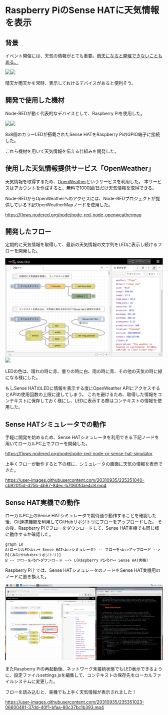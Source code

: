 # Raspberry PiのSense HATに天気情報を表示

## 背景
イベント開催には、天気の情報がとても重要。[雨天になると開催できないこともある。](https://shiki-kisetsu.com/spring/dontaku-rainyweather/#keni-toc1)

<img src="https://1.bp.blogspot.com/-9O3txb7OtvQ/UbVu8wEe3DI/AAAAAAAAUkA/DOA2jrDfVH8/s800/bonodori.png" width="50%"><img src="https://2.bp.blogspot.com/-04yGTd8fSnA/U9y_m5vpsrI/AAAAAAAAjfw/nVqHQN_t9g4/s800/tenki_mark03_gouu.png" width="50%">

晴天か雨天かを常時、表示しておけるデバイスがあると便利そう。

## 開発で使用した機材
Node-REDが動く代表的なデバイスとして、Raspberry Piを使用した。

<img src="https://3.bp.blogspot.com/-Wl5LVBDviR4/Vz8HzNnjSEI/AAAAAAAA6tY/BU6AXKS3mj4yjF8nhncl5Ai4cdLYHPrZACLcB/s800/computer_single_board.png" width="50%"><img src="https://images.prismic.io/rpf-products/a222a1d657906db95efbca8b8467037fa1a89def_sense-hat-1733x1080-1-1733x1080.jpg" width="50%">

8x8個のカラーLEDが搭載されたSense HATをRaspberry PiのGPIO端子に接続した。

これら機材を用いて天気情報を伝える仕組みを開発した。

## 使用した天気情報提供サービス「OpenWeather」
天気情報を取得するため、[OpenWeather](https://openweathermap.org/)というサービスを利用した。
本サービスはアカウントを作成すると、無料で1000回/日だけ天気情報を取得できる。

Node-REDからOpenWeatherへのアクセスには、Node-REDプロジェクトが提供している下記OpenWeatherMapノードを使用した。

https://flows.nodered.org/node/node-red-node-openweathermap

## 開発したフロー
定期的に天気情報を取得して、最新の天気情報の文字列をLEDに表示し続けるフローを開発した。

![](https://raw.githubusercontent.com/kazuhitoyokoi/node-red-ogiri-hakata/main/flow.png)
[![](https://developer.stackblitz.com/img/open_in_stackblitz.svg)](https://stackblitz.com/github/kazuhitoyokoi/node-red-ogiri-hakata?embed=1&hideExplorer=1&hideNavigation=1&view=preview)

LEDの色は、晴れの時に赤、曇りの時に白、雨の時に青、その他の天気の時に緑になる様にした。

もしSense HATのLEDに情報を表示する度にOpenWeather APIにアクセスするとAPIの使用回数の上限に達してしまう。
これを避けるため、取得した情報をコンテキストに保存しておく様にし、LEDに表示する際はコンテキストの情報を使用した。

## Sense HATシミュレータでの動作
手軽に開発を始めるため、Sense HATシミュレータを利用できる下記ノードを用いてローカルPC上でフローを開発した。

https://flows.nodered.org/node/node-red-node-pi-sense-hat-simulator

上手くフローが動作すると下の様に、シミュレータの画面に天気の情報を表示できた。

https://user-images.githubusercontent.com/20310935/235351040-cb920f5d-d25b-4b67-84ec-b7060fdae4c8.mp4

## Sense HAT実機での動作
ローカルPC上のSense HATシミュレータで期待通り動作することを確認した後、Git連携機能を利用してGitHubリポジトリにフローをアップロードした。
その後、Raspberry Piでフローをダウンロードして、Sense HAT実機でも同じ様に動作するか確認した。

```mermaid
graph LR
A(ローカルPC<br>+ Sense HAT<br>シミュレータ) -- フローを<br>アップロード --> B[(本GitHub<br>リポジトリ)]
B -- フローを<br>ダウンロード --> C(Raspberry Pi<br>+ Sense HAT実機)
```

Raspberry Pi上では、Sense HATシミュレータのノードをSense HAT実機用のノードに置き換えた。

![](piscreen.png)

またRaspberry Piの再起動後、ネットワーク未接続状態でもLED表示できるように、設定ファイルsettings.jsを編集して、コンテキストの保存先をローカルファイルシステムに変更した。

フローを読み込むと、実機でも上手く天気情報が表示されました！

https://user-images.githubusercontent.com/20310935/235351023-06600481-37dd-40f1-bfaa-80c37bc1b393.mp4
